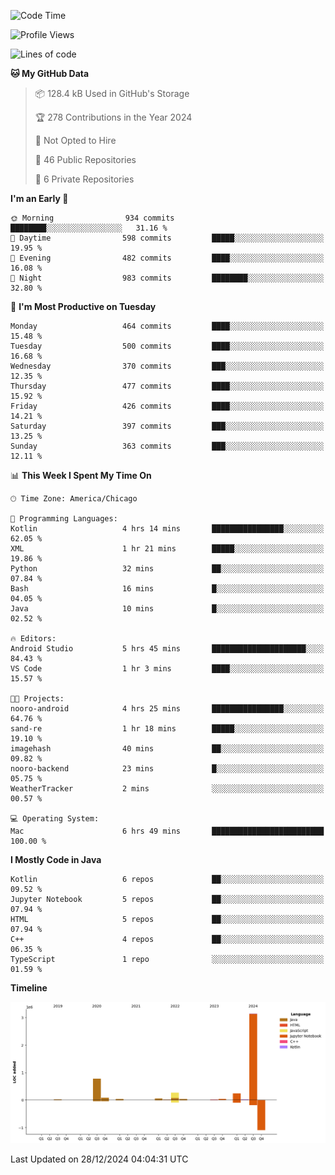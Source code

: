 <!--START_SECTION:waka-->
![Code Time](http://img.shields.io/badge/Code%20Time-730%20hrs%2031%20mins-blue)

![Profile Views](http://img.shields.io/badge/Profile%20Views-0-blue)

![Lines of code](https://img.shields.io/badge/From%20Hello%20World%20I%27ve%20Written-4.8%20million%20lines%20of%20code-blue)

**🐱 My GitHub Data** 

> 📦 128.4 kB Used in GitHub's Storage 
 > 
> 🏆 278 Contributions in the Year 2024
 > 
> 🚫 Not Opted to Hire
 > 
> 📜 46 Public Repositories 
 > 
> 🔑 6 Private Repositories 
 > 
**I'm an Early 🐤** 

```text
🌞 Morning                934 commits         ████████░░░░░░░░░░░░░░░░░   31.16 % 
🌆 Daytime                598 commits         █████░░░░░░░░░░░░░░░░░░░░   19.95 % 
🌃 Evening                482 commits         ████░░░░░░░░░░░░░░░░░░░░░   16.08 % 
🌙 Night                  983 commits         ████████░░░░░░░░░░░░░░░░░   32.80 % 
```
📅 **I'm Most Productive on Tuesday** 

```text
Monday                   464 commits         ████░░░░░░░░░░░░░░░░░░░░░   15.48 % 
Tuesday                  500 commits         ████░░░░░░░░░░░░░░░░░░░░░   16.68 % 
Wednesday                370 commits         ███░░░░░░░░░░░░░░░░░░░░░░   12.35 % 
Thursday                 477 commits         ████░░░░░░░░░░░░░░░░░░░░░   15.92 % 
Friday                   426 commits         ████░░░░░░░░░░░░░░░░░░░░░   14.21 % 
Saturday                 397 commits         ███░░░░░░░░░░░░░░░░░░░░░░   13.25 % 
Sunday                   363 commits         ███░░░░░░░░░░░░░░░░░░░░░░   12.11 % 
```


📊 **This Week I Spent My Time On** 

```text
🕑︎ Time Zone: America/Chicago

💬 Programming Languages: 
Kotlin                   4 hrs 14 mins       ████████████████░░░░░░░░░   62.05 % 
XML                      1 hr 21 mins        █████░░░░░░░░░░░░░░░░░░░░   19.86 % 
Python                   32 mins             ██░░░░░░░░░░░░░░░░░░░░░░░   07.84 % 
Bash                     16 mins             █░░░░░░░░░░░░░░░░░░░░░░░░   04.05 % 
Java                     10 mins             █░░░░░░░░░░░░░░░░░░░░░░░░   02.52 % 

🔥 Editors: 
Android Studio           5 hrs 45 mins       █████████████████████░░░░   84.43 % 
VS Code                  1 hr 3 mins         ████░░░░░░░░░░░░░░░░░░░░░   15.57 % 

🐱‍💻 Projects: 
nooro-android            4 hrs 25 mins       ████████████████░░░░░░░░░   64.76 % 
sand-re                  1 hr 18 mins        █████░░░░░░░░░░░░░░░░░░░░   19.10 % 
imagehash                40 mins             ██░░░░░░░░░░░░░░░░░░░░░░░   09.82 % 
nooro-backend            23 mins             █░░░░░░░░░░░░░░░░░░░░░░░░   05.75 % 
WeatherTracker           2 mins              ░░░░░░░░░░░░░░░░░░░░░░░░░   00.57 % 

💻 Operating System: 
Mac                      6 hrs 49 mins       █████████████████████████   100.00 % 
```

**I Mostly Code in Java** 

```text
Kotlin                   6 repos             ██░░░░░░░░░░░░░░░░░░░░░░░   09.52 % 
Jupyter Notebook         5 repos             ██░░░░░░░░░░░░░░░░░░░░░░░   07.94 % 
HTML                     5 repos             ██░░░░░░░░░░░░░░░░░░░░░░░   07.94 % 
C++                      4 repos             ██░░░░░░░░░░░░░░░░░░░░░░░   06.35 % 
TypeScript               1 repo              ░░░░░░░░░░░░░░░░░░░░░░░░░   01.59 % 
```



**Timeline**

![Lines of Code chart](https://raw.githubusercontent.com/phanijsp/phanijsp/main/assets/bar_graph.png)


 Last Updated on 28/12/2024 04:04:31 UTC
<!--END_SECTION:waka-->
